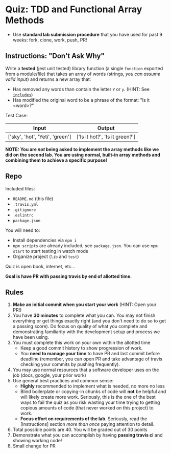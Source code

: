 # Quiz: TDD and Functional Array Methods

* Use **standard lab submission procedure** that you have used for past 9 weeks: fork, clone, work, push, PR!

## Instructions: "Don't Ask Why"

Write a **tested** (jest unit tested) library function (a single `function` exported from a module/file)
that takes an array of words (strings, _you can assume valid input_) and returns a new array that:

* Has removed any words than contain the letter `Y` or `y`. (HINT: See [`includes`](https://developer.mozilla.org/en-US/docs/Web/JavaScript/Reference/Global_Objects/String/includes))
* Has modified the original word to be a phrase of the format: "Is it &lt;word&gt;?"

Test Case:

Input | Output
---|---
['sky', 'hot', 'Yeti', 'green'] | ['Is it hot?', 'Is it green?']

**NOTE: You are _not_ being asked to implement the array methods like we did on the second lab. You are using normal, built-in array methods and combining them to achieve a specific purpose!**

## Repo

Included files:

* `README.md` (this file)
* `.travis.yml`
* `.gitignore`
* `.eslintrc`
* `package.json`

You will need to:

* Install dependencies via `npm i`
* `npm scripts` are already included, see `package.json`. You can
use `npm start` to start testing in watch mode
* Organize project (`lib` and `test`)

Quiz is open book, internet, etc...

**Goal is have PR with passing travis by end of allotted time.**

## Rules

1. **Make an initial commit when you start your work** (HINT: Open your PR!)
1. You have **30 minutes** to complete what you can. You may not finish everything or get things exactly right (and you don't need to do so to get a passing score). Do focus on quality of what you complete and demonstrating familiarity with the development setup and process we have been using.
1. You must complete this work on your own within the allotted time
    * Keep a good commit history to show progression of work.
    * You **need to manage your time** to have PR and last commit before deadline (remember, you can
    open PR and take advantage of travis checking your commits by pushing frequently).
1. You may use normal resources that a software developer uses on the job (docs, google, your prior work)
1. Use general best practices and common sense:
    * **Highly** recommended to implement what is needed, no more no less
    * Blind boilerplate or copying-in chunks of code will **not** be helpful and will likely create more work. Seriously, this is the one of the best ways to fail the quiz as you risk wasting your time trying to getting copious amounts of code (that never worked on this project) to work.
    * **Focus effort on requirements of the lab**. Seriously, read the [Instructions] section _more than once_ paying attention to detail.
1. Total possible points are 40. You will be graded out of 30 points
1. Demonstrate what you can accomplish by having **passing travis ci** and showing working code!
1. Small change for PR